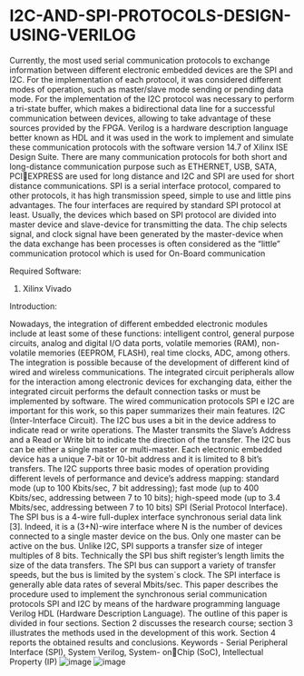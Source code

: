 # I2C-AND-SPI-PROTOCOLS-DESIGN-USING-VERILOG

Currently, the most used serial communication protocols to exchange information between 
different electronic embedded devices are the SPI and I2C. For the implementation of each 
protocol, it was considered different modes of operation, such as master/slave mode sending 
or pending data mode. For the implementation of the I2C protocol was necessary to perform 
a tri-state buffer, which makes a bidirectional data line for a successful communication 
between devices, allowing to take advantage of these sources provided by the FPGA. 
Verilog is a hardware description language better known as HDL and it was used in the 
work to implement and simulate these communication protocols with the software version 
14.7 of Xilinx ISE Design Suite. There are many communication protocols for both short 
and long-distance communication purpose such as ETHERNET, USB, SATA, PCIEXPRESS are used for long distance and I2C and SPI are used for short distance 
communications. SPI is a serial interface protocol, compared to other protocols, it has high 
transmission speed, simple to use and little pins advantages. The four interfaces are required 
by standard SPI protocol at least. Usually, the devices which based on SPI protocol are 
divided into master device and slave-device for transmitting the data. The chip selects
signal, and clock signal have been generated by the master-device when the data exchange 
has been processes is often considered as the “little” communication protocol which is used 
for On-Board communication

Required Software: 
1. Xilinx Vivado


Introduction:

Nowadays, the integration of different embedded electronic modules include at least some 
of these functions: intelligent control, general purpose circuits, analog and digital I/O data 
ports, volatile memories (RAM), non-volatile memories (EEPROM, FLASH), real time 
clocks, ADC, among others. The integration is possible because of the development of 
different kind of wired and wireless communications. The integrated circuit peripherals 
allow for the interaction among electronic devices for exchanging data, either the 
integrated circuit performs the default connection tasks or must be implemented by 
software. The wired communication protocols SPI e I2C are important for this work, so 
this paper summarizes their main features. I2C (Inter-Interface Circuit). The I2C bus uses 
a bit in the device address to indicate read or write operations. The Master transmits the 
Slave’s Address and a Read or Write bit to indicate the direction of the transfer. The I2C 
bus can be either a single master or multi-master. Each electronic embedded device has a 
unique 7-bit or 10-bit address and it is limited to 8 bit’s transfers. The I2C supports three 
basic modes of operation providing different levels of performance and device’s address 
mapping: standard mode (up to 100 Kbits/sec, 7 bit addressing); fast mode (up to 400 
Kbits/sec, addressing between 7 to 10 bits); high-speed mode (up to 3.4 Mbits/sec, 
addressing between 7 to 10 bits)
SPI (Serial Protocol Interface). The SPI bus is a 4-wire full-duplex interface synchronous 
serial data link [3]. Indeed, it is a (3+N)-wire interface where N is the number of devices 
connected to a single master device on the bus. Only one master can be active on the bus. 
Unlike I2C, SPI supports a transfer size of integer multiples of 8 bits. Technically the SPI 
bus shift register’s length limits the size of the data transfers. The SPI bus can support a 
variety of transfer speeds, but the bus is limited by the system´s clock. The SPI interface 
is generally able data rates of several Mbits/sec. This paper describes the procedure used 
to implement the synchronous serial communication protocols SPI and I2C by means of 
the hardware programming language Verilog HDL (Hardware Description Language). The 
outline of this paper is divided in four sections. Section 2 discusses the research course; 
section 3 illustrates the methods used in the development of this work. Section 4 reports 
the obtained results and conclusions.
Keywords - Serial Peripheral Interface (SPI), System Verilog, System- onChip (SoC), Intellectual Property (IP)
![image](https://github.com/KotlaChenna/I2C-AND-SPI-PROTOCOLS-DESIGN-USING-VERILOG/assets/100984116/3903ea52-1d29-4cd5-b97f-e64bdc40a165)
![image](https://github.com/KotlaChenna/I2C-AND-SPI-PROTOCOLS-DESIGN-USING-VERILOG/assets/100984116/541daefc-258b-4cb0-888e-51be75ae562c)


